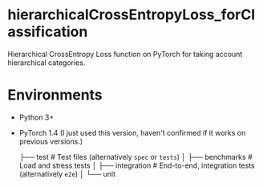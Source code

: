 # hierarchicalCrossEntropyLoss_forClassification
Hierarchical CrossEntropy Loss function on PyTorch for taking account hierarchical categories.

# Environments
- Python 3+
- PyTorch 1.4 (I just used this version, haven't confirmed if it works on previous versions.)  


    ├── test                    # Test files (alternatively `spec` or `tests`)
    │   ├── benchmarks          # Load and stress tests
    │   ├── integration         # End-to-end, integration tests (alternatively `e2e`)
    │   └── unit  